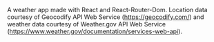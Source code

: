 A weather app made with React and React-Router-Dom. Location data courtesy of Geocodify API Web Service (https://geocodify.com/) and weather data courtesy of Weather.gov API Web Service (https://www.weather.gov/documentation/services-web-api).
